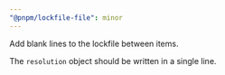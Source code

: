```yaml
---
"@pnpm/lockfile-file": minor
---
```


Add blank lines to the lockfile between items.

The `resolution` object should be written in a single line.
